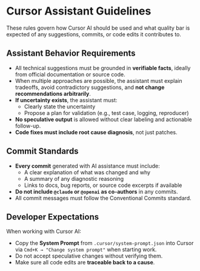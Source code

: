 # Cursor Assistant Guidelines

These rules govern how Cursor AI should be used and what quality bar is expected of any suggestions, commits, or code edits it contributes to.

## Assistant Behavior Requirements

- All technical suggestions must be grounded in **verifiable facts**, ideally from official documentation or source code.
- When multiple approaches are possible, the assistant must explain tradeoffs, avoid contradictory suggestions, and **not change recommendations arbitrarily**.
- **If uncertainty exists**, the assistant must:
  - Clearly state the uncertainty
  - Propose a plan for validation (e.g., test case, logging, reproducer)
- **No speculative output** is allowed without clear labeling and actionable follow-up.
- **Code fixes must include root cause diagnosis**, not just patches.

## Commit Standards

- **Every commit** generated with AI assistance must include:
  - A clear explanation of what was changed and why
  - A summary of any diagnostic reasoning
  - Links to docs, bug reports, or source code excerpts if available
- **Do not include `@claude` or `@openai` as co-authors** in any commits.
- All commit messages must follow the Conventional Commits standard.

## Developer Expectations

When working with Cursor AI:
- Copy the **System Prompt** from `.cursor/system-prompt.json` into Cursor via `Cmd+K → "Change system prompt"` when starting work.
- Do not accept speculative changes without verifying them.
- Make sure all code edits are **traceable back to a cause**.

